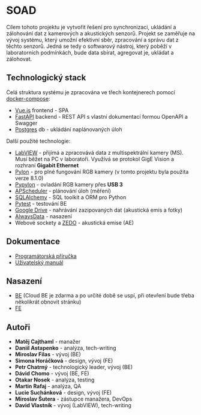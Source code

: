 # SOAD

Cílem tohoto projektu je vytvořit řešení pro synchronizaci, ukládání a zálohování dat z kamerových a akustických senzorů. 
Projekt se zaměřuje na vývoj systému, který umožní efektivní sběr, zpracování a správu dat z těchto senzorů. Jedná se tedy
o softwarový nástroj, který poběží v laboratorních podmínkách, bude data sbírat, agregovat je, ukládat a zálohovat.


## Technologický stack

Celá struktura systému je zpracována ve třech kontejnerech pomocí [docker-compose](https://docs.docker.com/compose/):

- [Vue.js](https://vuejs.org/) frontend - SPA
- [FastAPI](https://fastapi.tiangolo.com/) backend - REST API s vlastní dokumentací formou OpenAPI a Swagger
- [Postgres](https://www.postgresql.org/) db - ukládání naplánovaných úloh

Další použité technologie:

- [LabVIEW](https://www.ni.com/en/shop/labview.html) - přijímá a zpracovává data z multispektrální kamery (MS). Musí běžet na PC v laboratoři.
  Využívá se protokol GigE Vision a rozhraní **Gigabit Ethernet**
- [Pylon](https://www.baslerweb.com/en/downloads/software/?downloadCategory.values.label.data=pylon) - pro plné fungování RGB kamery (v tomto projektu byla použita verze 8.1.0)
- [Pypylon](https://github.com/basler/pypylon) - ovladání RGB kamery přes **USB 3**
- [APScheduler](https://github.com/agronholm/apscheduler) - plánování úloh (měření)
- [SQLAlchemy](https://www.sqlalchemy.org/) - SQL toolkit a ORM pro Python
- [Pytest](https://docs.pytest.org/en/stable/) - testování BE 
- [Google Drive](https://workspace.google.com/products/drive/) - nahrávání zazipovaných dat (akustická emis a fotky)
- [AlwaysData](https://www.alwaysdata.com/en/) - nasazení
- Webové sockety a [ZEDO](http://dakel.cz/index.php?pg=prod/dev/zedo_en) - akustická emise (AE)

## Dokumentace

- [Programátorská příručka](docs/cz/programmer/tex/out/main.pdf)
- [Uživatelský manuál](docs/cz/user/tex/out/main.pdf)

## Nasazení
- [BE](https://soad.onrender.com) (Cloud BE je zdarma a po určité době se uspí, při otevření bude třeba několikrát obnovit stránku)
- [FE](http://mchoster.alwaysdata.net/)

## Autoři

- **Matěj Cajthaml** - manažer
- **Daniil Astapenko** - analýza, tech-writing
- **Miroslav Filas** - vývoj (BE)
- **Simona Horáčková** - design, vývoj (FE)
- **Petr Chatrný** - technologický leader, vývoj (BE)
- **Dávid Chomo** - vývoj (BE, FE)
- **Otakar Nosek** - analýza, testing
- **Martin Rafaj** - analýza, QA
- **Lucie Suchánková** - design, vývoj (FE)
- **Miroslav Šutera** - zástupce manažera, DevOps
- **David Vlastník** - vývoj (LabVIEW), tech-writing
